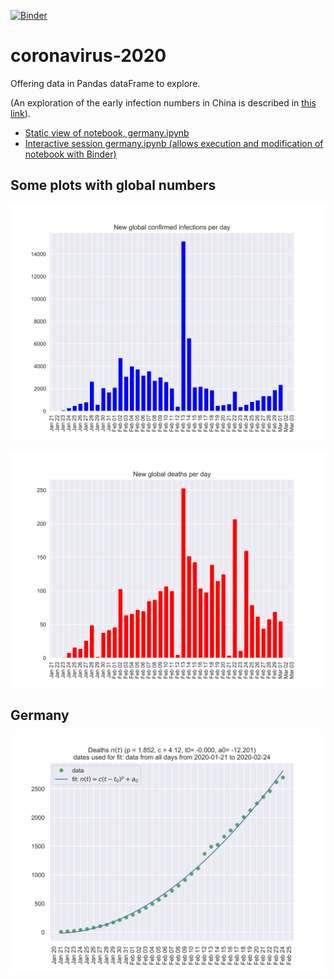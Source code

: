 [![Binder](https://mybinder.org/badge_logo.svg)](https://mybinder.org/v2/gh/fangohr/coronavirus-2020/master)

# coronavirus-2020

Offering data in Pandas dataFrame to explore.

(An exploration of the early infection numbers in China is described in [this link](readme-old.md)).


- [Static view of notebook, germany.ipynb](https://nbviewer.jupyter.org/github/fangohr/coronavirus-2020/blob/master/germany.ipynb)
- [Interactive session germany.ipynb (allows execution and modification of notebook with Binder)](https://mybinder.org/v2/gh/fangohr/coronavirus-2020/master?filepath=germany.ipynb)


## Some plots with global numbers

![Infections daily change](figures/new-infections.svg)

![Deaths daily change](figures/new-deaths.svg)

## Germany

![Infection data](figures/deaths-with-model-fit.svg)

